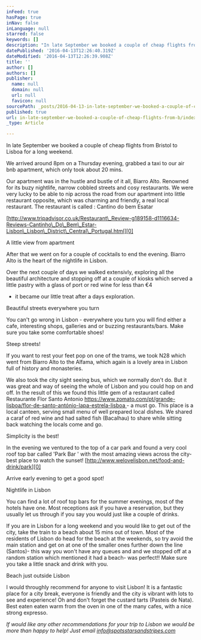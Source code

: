```yaml
---
inFeed: true
hasPage: true
inNav: false
inLanguage: null
starred: false
keywords: []
description: "In late September we booked a couple of cheap flights from Bristol to Lisboa for a long weekend.\_"
datePublished: '2016-04-13T12:26:40.319Z'
dateModified: '2016-04-13T12:26:39.908Z'
title: ''
author: []
authors: []
publisher:
  name: null
  domain: null
  url: null
  favicon: null
sourcePath: _posts/2016-04-13-in-late-september-we-booked-a-couple-of-cheap-flights-from-b.md
published: true
url: in-late-september-we-booked-a-couple-of-cheap-flights-from-b/index.html
_type: Article

---
```

In late September we booked a couple of cheap flights from Bristol to Lisboa for a long weekend. 

We arrived around 8pm on a Thursday evening, grabbed a taxi to our air bnb apartment, which only took about 20 mins. 

Our
apartment was in the hustle and bustle of it all, Biarro Alto. Renowned
for its buzy nightlife, narrow cobbled streets and cosy restaurants. We
were very lucky to be able to nip across the road from our apartment 
into little restaurant opposite, which was charming and friendly, a real
local restaurant. The restaurant is called : Cantino do bem Esatar

[http://www.tripadvisor.co.uk/Restaurant\_Review-g189158-d1116634-Reviews-Cantinho\_Do\_Bem\_Estar-Lisbon\_Lisbon\_District\_Central\_Portugal.html][0]

A little view from apartment  

After that we went on for a couple of cocktails to end the evening. Biarro Alto is the heart of the nightlife in Lisbon. 

Over
the next couple of days we walked extensivly, exploring all the 
beautiful architecture and stopping off at a couple of kiosks which 
served a little pastry with a glass of port or red wine for less than €4
- it became our little treat after a days exploration.

Beautiful streets everywhere you turn  

You
can't go wrong in Lisbon - everywhere you turn you will find either a 
cafe, interesting shops, galleries and or buzzing restaurants/bars. Make
sure you take some comfortable shoes!  

Steep streets!  

If
you want to rest your feet pop on one of the trams, we took N28 which 
went from Biarro Alto to the Alfama, which again is a lovely area in 
Lisbon full of history and monasteries.  

We also took the city 
sight seeing bus, which we normally don't do. But it was great and way 
of seeing the whole of Lisbon and you could hop on and off. In the 
result of this we found this little gem of a restaurant called 
Restaurante Flor Santo Antonio [https://www.zomato.com/pt/grande-lisboa/flor-de-santo-antónio-lapa-estrela-lisboa ][0]-
a must go. This place is a local canteen, serving small menu of well 
prepared local dishes. We shared a caraf of red wine and had salted fish
(Bacalhau) to share while sitting back watching the locals come and go.

Simplicity is the best!  

In the evening we ventured to the top of a car park and found a very 
cool roof top bar called 'Park Bar ' with the most amazing views across 
the city- best place to watch the sunset! [http://www.welovelisbon.net/food-and-drink/park][0]

Arrive early evening to get a good spot!

Nightlife in Lisbon  

You can find a lot of roof top bars for the summer evenings, most of 
the hotels have one. Most receptions ask if you have a reservation, but 
they usually let us through if you say you would just like a couple of 
drinks. 

If you are in Lisbon for a long weekend and you would 
like to get out of the city, take the train to a beach about 15 mins out
of town. Most of the residents of Lisbon do head for the beach at the 
weekends, so try avoid the main station and get on at one of the smaller
ones further down the line (Santos)- this way you won't have any queues
and and we stopped off at a random station which mentioned it had a 
beach- was perfect!! Make sure you take a little snack and drink with 
you.

Beach just outside Lisbon  

I would throughly recommend for anyone to visit Lisbon! It is a 
fantastic place for a city break, everyone is friendly and the city is 
vibrant with lots to see and experience!  Oh and don't forget the 
custard tarts (Pasteis de Nata). Best eaten eaten warm from the oven in 
one of the many cafes, with a nice strong expresso.

_If would like any other recommendations for your trip to Lisbon we would be more than happy to help! Just email [info@spotsstarsandstripes.com ][0]_

[0]: http://www.welovelisbon.net/food-and-drink/park